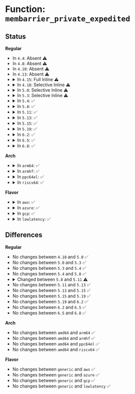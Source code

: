 # Function: <code>membarrier_private_expedited</code>

## Status
<b>Regular</b>
<ul>
<li>
In <code>4.4</code>: Absent ⚠️
</li>
<li>
In <code>4.8</code>: Absent ⚠️
</li>
<li>
In <code>4.10</code>: Absent ⚠️
</li>
<li>
In <code>4.13</code>: Absent ⚠️
</li>
<li>
<details>
<summary>In <code>4.15</code>: Full Inline ⚠️</summary>

**Collision:** Unique Static

**Inline:** Full

**Transformation:** False

**Instances:**

```
In kernel/sched/membarrier.c (ffffffff810dbe72)
Location: kernel/sched/membarrier.c:38
Inline: True
Inline callers:
  - kernel/sched/membarrier.c:SyS_membarrier
```
</details>
</li>
<li>
<details>
<summary>In <code>4.18</code>: Selective Inline ⚠️</summary>

```c
int membarrier_private_expedited(int flags);
```

**Collision:** Unique Static

**Inline:** Selective

**Transformation:** False

**Instances:**

```
In kernel/sched/membarrier.c (ffffffff810e42b0)
Location: kernel/sched/membarrier.c:110
Inline: True
Direct callers:
  - kernel/sched/membarrier.c:__ia32_sys_membarrier
  - kernel/sched/membarrier.c:__ia32_sys_membarrier
  - kernel/sched/membarrier.c:__x64_sys_membarrier
  - kernel/sched/membarrier.c:__x64_sys_membarrier
```
**Symbols:**

```
ffffffff810e42b0-ffffffff810e4443: membarrier_private_expedited (STB_LOCAL)
```
</details>
</li>
<li>
<details>
<summary>In <code>5.0</code>: Selective Inline ⚠️</summary>

```c
int membarrier_private_expedited(int flags);
```

**Collision:** Unique Static

**Inline:** Selective

**Transformation:** False

**Instances:**

```
In kernel/sched/membarrier.c (ffffffff810ee8f0)
Location: kernel/sched/membarrier.c:110
Inline: True
Direct callers:
  - kernel/sched/membarrier.c:__ia32_sys_membarrier
  - kernel/sched/membarrier.c:__ia32_sys_membarrier
  - kernel/sched/membarrier.c:__x64_sys_membarrier
  - kernel/sched/membarrier.c:__x64_sys_membarrier
```
**Symbols:**

```
ffffffff810ee8f0-ffffffff810eea83: membarrier_private_expedited (STB_LOCAL)
```
</details>
</li>
<li>
<details>
<summary>In <code>5.3</code>: Selective Inline ⚠️</summary>

```c
int membarrier_private_expedited(int flags);
```

**Collision:** Unique Static

**Inline:** Selective

**Transformation:** False

**Instances:**

```
In kernel/sched/membarrier.c (ffffffff810f5730)
Location: kernel/sched/membarrier.c:101
Inline: True
Direct callers:
  - kernel/sched/membarrier.c:__ia32_sys_membarrier
  - kernel/sched/membarrier.c:__ia32_sys_membarrier
  - kernel/sched/membarrier.c:__x64_sys_membarrier
  - kernel/sched/membarrier.c:__x64_sys_membarrier
```
**Symbols:**

```
ffffffff810f5730-ffffffff810f58ab: membarrier_private_expedited (STB_LOCAL)
```
</details>
</li>
<li>
<details>
<summary>In <code>5.4</code>: ✅</summary>

```c
int membarrier_private_expedited(int flags);
```

**Collision:** Unique Static

**Inline:** No

**Transformation:** False

**Instances:**

```
In kernel/sched/membarrier.c (ffffffff811013f0)
Location: kernel/sched/membarrier.c:132
Inline: False
Direct callers:
  - kernel/sched/membarrier.c:__ia32_sys_membarrier
  - kernel/sched/membarrier.c:__ia32_sys_membarrier
  - kernel/sched/membarrier.c:__x64_sys_membarrier
  - kernel/sched/membarrier.c:__x64_sys_membarrier
```
**Symbols:**

```
ffffffff811013f0-ffffffff81101525: membarrier_private_expedited (STB_LOCAL)
```
</details>
</li>
<li>
<details>
<summary>In <code>5.8</code>: ✅</summary>

```c
int membarrier_private_expedited(int flags);
```

**Collision:** Unique Static

**Inline:** No

**Transformation:** False

**Instances:**

```
In kernel/sched/membarrier.c (ffffffff8110bc20)
Location: kernel/sched/membarrier.c:132
Inline: False
Direct callers:
  - kernel/sched/membarrier.c:__ia32_sys_membarrier
  - kernel/sched/membarrier.c:__ia32_sys_membarrier
  - kernel/sched/membarrier.c:__x64_sys_membarrier
  - kernel/sched/membarrier.c:__x64_sys_membarrier
```
**Symbols:**

```
ffffffff8110bc20-ffffffff8110bd5c: membarrier_private_expedited (STB_LOCAL)
```
</details>
</li>
<li>
<details>
<summary>In <code>5.11</code>: ✅</summary>

```c
int membarrier_private_expedited(int flags, int cpu_id);
```

**Collision:** Unique Static

**Inline:** No

**Transformation:** False

**Instances:**

```
In kernel/sched/membarrier.c (ffffffff81108da0)
Location: kernel/sched/membarrier.c:309
Inline: False
Direct callers:
  - kernel/sched/membarrier.c:__ia32_sys_membarrier
  - kernel/sched/membarrier.c:__ia32_sys_membarrier
  - kernel/sched/membarrier.c:__ia32_sys_membarrier
  - kernel/sched/membarrier.c:__x64_sys_membarrier
  - kernel/sched/membarrier.c:__x64_sys_membarrier
  - kernel/sched/membarrier.c:__x64_sys_membarrier
```
**Symbols:**

```
ffffffff81108da0-ffffffff81108fbe: membarrier_private_expedited (STB_LOCAL)
```
</details>
</li>
<li>
<details>
<summary>In <code>5.13</code>: ✅</summary>

```c
int membarrier_private_expedited(int flags, int cpu_id);
```

**Collision:** Unique Static

**Inline:** No

**Transformation:** False

**Instances:**

```
In kernel/sched/membarrier.c (ffffffff8110ad30)
Location: kernel/sched/membarrier.c:309
Inline: False
Direct callers:
  - kernel/sched/membarrier.c:__ia32_sys_membarrier
  - kernel/sched/membarrier.c:__ia32_sys_membarrier
  - kernel/sched/membarrier.c:__ia32_sys_membarrier
  - kernel/sched/membarrier.c:__x64_sys_membarrier
  - kernel/sched/membarrier.c:__x64_sys_membarrier
  - kernel/sched/membarrier.c:__x64_sys_membarrier
```
**Symbols:**

```
ffffffff8110ad30-ffffffff8110af50: membarrier_private_expedited (STB_LOCAL)
```
</details>
</li>
<li>
<details>
<summary>In <code>5.15</code>: ✅</summary>

```c
int membarrier_private_expedited(int flags, int cpu_id);
```

**Collision:** Unique Static

**Inline:** No

**Transformation:** False

**Instances:**

```
In kernel/sched/membarrier.c (ffffffff81129540)
Location: kernel/sched/membarrier.c:310
Inline: False
Direct callers:
  - kernel/sched/membarrier.c:__ia32_sys_membarrier
  - kernel/sched/membarrier.c:__ia32_sys_membarrier
  - kernel/sched/membarrier.c:__ia32_sys_membarrier
  - kernel/sched/membarrier.c:__x64_sys_membarrier
  - kernel/sched/membarrier.c:__x64_sys_membarrier
  - kernel/sched/membarrier.c:__x64_sys_membarrier
```
**Symbols:**

```
ffffffff81129540-ffffffff811297af: membarrier_private_expedited (STB_LOCAL)
```
</details>
</li>
<li>
<details>
<summary>In <code>5.19</code>: ✅</summary>

```c
int membarrier_private_expedited(int flags, int cpu_id);
```

**Collision:** Unique Static

**Inline:** No

**Transformation:** False

**Instances:**

```
In kernel/sched/build_utility.c (ffffffff811417e0)
Location: kernel/sched/membarrier.c:309
Inline: False
Direct callers:
  - kernel/sched/build_utility.c:__ia32_sys_membarrier
  - kernel/sched/build_utility.c:__ia32_sys_membarrier
  - kernel/sched/build_utility.c:__ia32_sys_membarrier
  - kernel/sched/build_utility.c:__x64_sys_membarrier
  - kernel/sched/build_utility.c:__x64_sys_membarrier
  - kernel/sched/build_utility.c:__x64_sys_membarrier
```
**Symbols:**

```
ffffffff811417e0-ffffffff81141a72: membarrier_private_expedited (STB_LOCAL)
```
</details>
</li>
<li>
<details>
<summary>In <code>6.2</code>: ✅</summary>

```c
int membarrier_private_expedited(int flags, int cpu_id);
```

**Collision:** Unique Static

**Inline:** No

**Transformation:** False

**Instances:**

```
In kernel/sched/build_utility.c (ffffffff8116e1d0)
Location: kernel/sched/membarrier.c:309
Inline: False
Direct callers:
  - kernel/sched/build_utility.c:__ia32_sys_membarrier
  - kernel/sched/build_utility.c:__ia32_sys_membarrier
  - kernel/sched/build_utility.c:__ia32_sys_membarrier
  - kernel/sched/build_utility.c:__x64_sys_membarrier
  - kernel/sched/build_utility.c:__x64_sys_membarrier
  - kernel/sched/build_utility.c:__x64_sys_membarrier
```
**Symbols:**

```
ffffffff8116e1d0-ffffffff8116e472: membarrier_private_expedited (STB_LOCAL)
```
</details>
</li>
<li>
<details>
<summary>In <code>6.5</code>: ✅</summary>

```c
int membarrier_private_expedited(int flags, int cpu_id);
```

**Collision:** Unique Static

**Inline:** No

**Transformation:** False

**Instances:**

```
In kernel/sched/build_utility.c (ffffffff8117e7f0)
Location: kernel/sched/membarrier.c:310
Inline: False
Direct callers:
  - kernel/sched/build_utility.c:__ia32_sys_membarrier
  - kernel/sched/build_utility.c:__ia32_sys_membarrier
  - kernel/sched/build_utility.c:__ia32_sys_membarrier
  - kernel/sched/build_utility.c:__x64_sys_membarrier
  - kernel/sched/build_utility.c:__x64_sys_membarrier
  - kernel/sched/build_utility.c:__x64_sys_membarrier
```
**Symbols:**

```
ffffffff8117e7f0-ffffffff8117ea98: membarrier_private_expedited (STB_LOCAL)
```
</details>
</li>
<li>
<details>
<summary>In <code>6.8</code>: ✅</summary>

```c
int membarrier_private_expedited(int flags, int cpu_id);
```

**Collision:** Unique Static

**Inline:** No

**Transformation:** False

**Instances:**

```
In kernel/sched/build_utility.c (ffffffff8118c730)
Location: kernel/sched/membarrier.c:314
Inline: False
Direct callers:
  - kernel/sched/build_utility.c:__do_sys_membarrier
  - kernel/sched/build_utility.c:__do_sys_membarrier
  - kernel/sched/build_utility.c:__do_sys_membarrier
```
**Symbols:**

```
ffffffff8118c730-ffffffff8118c9f5: membarrier_private_expedited (STB_LOCAL)
```
</details>
</li>
</ul>
<b>Arch</b>
<ul>
<li>
<details>
<summary>In <code>arm64</code>: ✅</summary>

```c
int membarrier_private_expedited(int flags);
```

**Collision:** Unique Static

**Inline:** No

**Transformation:** False

**Instances:**

```
In kernel/sched/membarrier.c (ffff800010165e78)
Location: kernel/sched/membarrier.c:132
Inline: False
Direct callers:
  - kernel/sched/membarrier.c:__arm64_sys_membarrier
  - kernel/sched/membarrier.c:__arm64_sys_membarrier
```
**Symbols:**

```
ffff800010165e78-ffff800010166018: membarrier_private_expedited (STB_LOCAL)
```
</details>
</li>
<li>
<details>
<summary>In <code>armhf</code>: ✅</summary>

```c
int membarrier_private_expedited(int flags);
```

**Collision:** Unique Static

**Inline:** No

**Transformation:** False

**Instances:**

```
In kernel/sched/membarrier.c (c03b2470)
Location: kernel/sched/membarrier.c:132
Inline: False
Direct callers:
  - kernel/sched/membarrier.c:__se_sys_membarrier
  - kernel/sched/membarrier.c:__se_sys_membarrier
```
**Symbols:**

```
c03b2470-c03b25f8: membarrier_private_expedited (STB_LOCAL)
```
</details>
</li>
<li>
<details>
<summary>In <code>ppc64el</code>: ✅</summary>

```c
int membarrier_private_expedited(int flags);
```

**Collision:** Unique Static

**Inline:** No

**Transformation:** False

**Instances:**

```
In kernel/sched/membarrier.c (c0000000001bd1f0)
Location: kernel/sched/membarrier.c:132
Inline: False
Direct callers:
  - kernel/sched/membarrier.c:__se_sys_membarrier
  - kernel/sched/membarrier.c:__se_sys_membarrier
```
**Symbols:**

```
c0000000001bd1f0-c0000000001bd3e8: membarrier_private_expedited (STB_LOCAL)
```
</details>
</li>
<li>
<details>
<summary>In <code>riscv64</code>: ✅</summary>

```c
int membarrier_private_expedited(int flags);
```

**Collision:** Unique Static

**Inline:** No

**Transformation:** False

**Instances:**

```
In kernel/sched/membarrier.c (ffffffe000108248)
Location: kernel/sched/membarrier.c:132
Inline: False
Direct callers:
  - kernel/sched/membarrier.c:__se_sys_membarrier
  - kernel/sched/membarrier.c:__se_sys_membarrier
```
**Symbols:**

```
ffffffe000108248-ffffffe000108364: membarrier_private_expedited (STB_LOCAL)
```
</details>
</li>
</ul>
<b>Flavor</b>
<ul>
<li>
<details>
<summary>In <code>aws</code>: ✅</summary>

```c
int membarrier_private_expedited(int flags);
```

**Collision:** Unique Static

**Inline:** No

**Transformation:** False

**Instances:**

```
In kernel/sched/membarrier.c (ffffffff810fa700)
Location: kernel/sched/membarrier.c:132
Inline: False
Direct callers:
  - kernel/sched/membarrier.c:__ia32_sys_membarrier
  - kernel/sched/membarrier.c:__ia32_sys_membarrier
  - kernel/sched/membarrier.c:__x64_sys_membarrier
  - kernel/sched/membarrier.c:__x64_sys_membarrier
```
**Symbols:**

```
ffffffff810fa700-ffffffff810fa835: membarrier_private_expedited (STB_LOCAL)
```
</details>
</li>
<li>
<details>
<summary>In <code>azure</code>: ✅</summary>

```c
int membarrier_private_expedited(int flags);
```

**Collision:** Unique Static

**Inline:** No

**Transformation:** False

**Instances:**

```
In kernel/sched/membarrier.c (ffffffff810ea8e0)
Location: kernel/sched/membarrier.c:132
Inline: False
Direct callers:
  - kernel/sched/membarrier.c:__ia32_sys_membarrier
  - kernel/sched/membarrier.c:__ia32_sys_membarrier
  - kernel/sched/membarrier.c:__x64_sys_membarrier
  - kernel/sched/membarrier.c:__x64_sys_membarrier
```
**Symbols:**

```
ffffffff810ea8e0-ffffffff810eaa15: membarrier_private_expedited (STB_LOCAL)
```
</details>
</li>
<li>
<details>
<summary>In <code>gcp</code>: ✅</summary>

```c
int membarrier_private_expedited(int flags);
```

**Collision:** Unique Static

**Inline:** No

**Transformation:** False

**Instances:**

```
In kernel/sched/membarrier.c (ffffffff810f78c0)
Location: kernel/sched/membarrier.c:132
Inline: False
Direct callers:
  - kernel/sched/membarrier.c:__ia32_sys_membarrier
  - kernel/sched/membarrier.c:__ia32_sys_membarrier
  - kernel/sched/membarrier.c:__x64_sys_membarrier
  - kernel/sched/membarrier.c:__x64_sys_membarrier
```
**Symbols:**

```
ffffffff810f78c0-ffffffff810f79f5: membarrier_private_expedited (STB_LOCAL)
```
</details>
</li>
<li>
<details>
<summary>In <code>lowlatency</code>: ✅</summary>

```c
int membarrier_private_expedited(int flags);
```

**Collision:** Unique Static

**Inline:** No

**Transformation:** False

**Instances:**

```
In kernel/sched/membarrier.c (ffffffff811029c0)
Location: kernel/sched/membarrier.c:132
Inline: False
Direct callers:
  - kernel/sched/membarrier.c:__ia32_sys_membarrier
  - kernel/sched/membarrier.c:__ia32_sys_membarrier
  - kernel/sched/membarrier.c:__x64_sys_membarrier
  - kernel/sched/membarrier.c:__x64_sys_membarrier
```
**Symbols:**

```
ffffffff811029c0-ffffffff81102b1e: membarrier_private_expedited (STB_LOCAL)
```
</details>
</li>
</ul>

## Differences
<b>Regular</b>
<ul>
<li>
No changes between <code>4.18</code> and <code>5.0</code> ✅
</li>
<li>
No changes between <code>5.0</code> and <code>5.3</code> ✅
</li>
<li>
No changes between <code>5.3</code> and <code>5.4</code> ✅
</li>
<li>
No changes between <code>5.4</code> and <code>5.8</code> ✅
</li>
<li>
<details>
<summary>Changed between <code>5.8</code> and <code>5.11</code> ⚠️</summary>
<ul>
<li>
<b>Param added. </b>
<code>int cpu_id</code>
</li>
</ul>
</details>
</li>
<li>
No changes between <code>5.11</code> and <code>5.13</code> ✅
</li>
<li>
No changes between <code>5.13</code> and <code>5.15</code> ✅
</li>
<li>
No changes between <code>5.15</code> and <code>5.19</code> ✅
</li>
<li>
No changes between <code>5.19</code> and <code>6.2</code> ✅
</li>
<li>
No changes between <code>6.2</code> and <code>6.5</code> ✅
</li>
<li>
No changes between <code>6.5</code> and <code>6.8</code> ✅
</li>
</ul>
<b>Arch</b>
<ul>
<li>
No changes between <code>amd64</code> and <code>arm64</code> ✅
</li>
<li>
No changes between <code>amd64</code> and <code>armhf</code> ✅
</li>
<li>
No changes between <code>amd64</code> and <code>ppc64el</code> ✅
</li>
<li>
No changes between <code>amd64</code> and <code>riscv64</code> ✅
</li>
</ul>
<b>Flavor</b>
<ul>
<li>
No changes between <code>generic</code> and <code>aws</code> ✅
</li>
<li>
No changes between <code>generic</code> and <code>azure</code> ✅
</li>
<li>
No changes between <code>generic</code> and <code>gcp</code> ✅
</li>
<li>
No changes between <code>generic</code> and <code>lowlatency</code> ✅
</li>
</ul>
